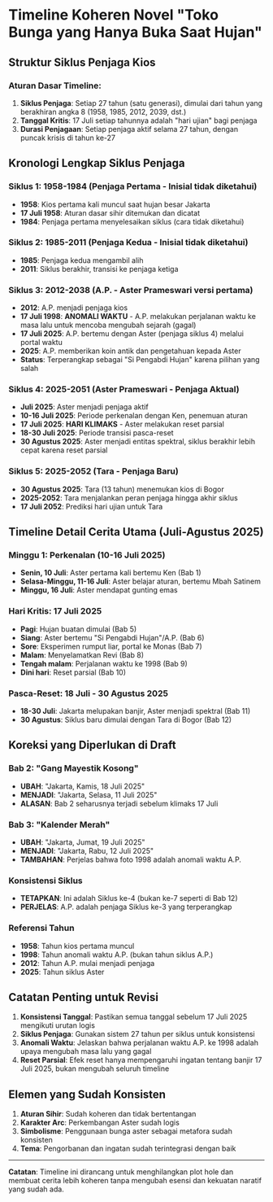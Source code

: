 # Timeline Koheren Novel "Toko Bunga yang Hanya Buka Saat Hujan"

## Struktur Siklus Penjaga Kios

### **Aturan Dasar Timeline:**
1. **Siklus Penjaga**: Setiap 27 tahun (satu generasi), dimulai dari tahun yang berakhiran angka 8 (1958, 1985, 2012, 2039, dst.)
2. **Tanggal Kritis**: 17 Juli setiap tahunnya adalah "hari ujian" bagi penjaga
3. **Durasi Penjagaan**: Setiap penjaga aktif selama 27 tahun, dengan puncak krisis di tahun ke-27

## Kronologi Lengkap Siklus Penjaga

### **Siklus 1: 1958-1984 (Penjaga Pertama - Inisial tidak diketahui)**
- **1958**: Kios pertama kali muncul saat hujan besar Jakarta
- **17 Juli 1958**: Aturan dasar sihir ditemukan dan dicatat
- **1984**: Penjaga pertama menyelesaikan siklus (cara tidak diketahui)

### **Siklus 2: 1985-2011 (Penjaga Kedua - Inisial tidak diketahui)**
- **1985**: Penjaga kedua mengambil alih
- **2011**: Siklus berakhir, transisi ke penjaga ketiga

### **Siklus 3: 2012-2038 (A.P. - Aster Prameswari versi pertama)**
- **2012**: A.P. menjadi penjaga kios
- **17 Juli 1998**: **ANOMALI WAKTU** - A.P. melakukan perjalanan waktu ke masa lalu untuk mencoba mengubah sejarah (gagal)
- **17 Juli 2025**: A.P. bertemu dengan Aster (penjaga siklus 4) melalui portal waktu
- **2025**: A.P. memberikan koin antik dan pengetahuan kepada Aster
- **Status**: Terperangkap sebagai "Si Pengabdi Hujan" karena pilihan yang salah

### **Siklus 4: 2025-2051 (Aster Prameswari - Penjaga Aktual)**
- **Juli 2025**: Aster menjadi penjaga aktif
- **10-16 Juli 2025**: Periode perkenalan dengan Ken, penemuan aturan
- **17 Juli 2025**: **HARI KLIMAKS** - Aster melakukan reset parsial
- **18-30 Juli 2025**: Periode transisi pasca-reset
- **30 Agustus 2025**: Aster menjadi entitas spektral, siklus berakhir lebih cepat karena reset parsial

### **Siklus 5: 2025-2052 (Tara - Penjaga Baru)**
- **30 Agustus 2025**: Tara (13 tahun) menemukan kios di Bogor
- **2025-2052**: Tara menjalankan peran penjaga hingga akhir siklus
- **17 Juli 2052**: Prediksi hari ujian untuk Tara

## Timeline Detail Cerita Utama (Juli-Agustus 2025)

### **Minggu 1: Perkenalan (10-16 Juli 2025)**
- **Senin, 10 Juli**: Aster pertama kali bertemu Ken (Bab 1)
- **Selasa-Minggu, 11-16 Juli**: Aster belajar aturan, bertemu Mbah Satinem
- **Minggu, 16 Juli**: Aster mendapat gunting emas

### **Hari Kritis: 17 Juli 2025**
- **Pagi**: Hujan buatan dimulai (Bab 5)
- **Siang**: Aster bertemu "Si Pengabdi Hujan"/A.P. (Bab 6)
- **Sore**: Eksperimen rumput liar, portal ke Monas (Bab 7)
- **Malam**: Menyelamatkan Revi (Bab 8)
- **Tengah malam**: Perjalanan waktu ke 1998 (Bab 9)
- **Dini hari**: Reset parsial (Bab 10)

### **Pasca-Reset: 18 Juli - 30 Agustus 2025**
- **18-30 Juli**: Jakarta melupakan banjir, Aster menjadi spektral (Bab 11)
- **30 Agustus**: Siklus baru dimulai dengan Tara di Bogor (Bab 12)

## Koreksi yang Diperlukan di Draft

### **Bab 2: "Gang Mayestik Kosong"**
- **UBAH**: "Jakarta, Kamis, 18 Juli 2025" 
- **MENJADI**: "Jakarta, Selasa, 11 Juli 2025"
- **ALASAN**: Bab 2 seharusnya terjadi sebelum klimaks 17 Juli

### **Bab 3: "Kalender Merah"**
- **UBAH**: "Jakarta, Jumat, 19 Juli 2025"
- **MENJADI**: "Jakarta, Rabu, 12 Juli 2025"
- **TAMBAHAN**: Perjelas bahwa foto 1998 adalah anomali waktu A.P.

### **Konsistensi Siklus**
- **TETAPKAN**: Ini adalah Siklus ke-4 (bukan ke-7 seperti di Bab 12)
- **PERJELAS**: A.P. adalah penjaga Siklus ke-3 yang terperangkap

### **Referensi Tahun**
- **1958**: Tahun kios pertama muncul
- **1998**: Tahun anomali waktu A.P. (bukan tahun siklus A.P.)
- **2012**: Tahun A.P. mulai menjadi penjaga
- **2025**: Tahun siklus Aster

## Catatan Penting untuk Revisi

1. **Konsistensi Tanggal**: Pastikan semua tanggal sebelum 17 Juli 2025 mengikuti urutan logis
2. **Siklus Penjaga**: Gunakan sistem 27 tahun per siklus untuk konsistensi
3. **Anomali Waktu**: Jelaskan bahwa perjalanan waktu A.P. ke 1998 adalah upaya mengubah masa lalu yang gagal
4. **Reset Parsial**: Efek reset hanya mempengaruhi ingatan tentang banjir 17 Juli 2025, bukan mengubah seluruh timeline

## Elemen yang Sudah Konsisten

1. **Aturan Sihir**: Sudah koheren dan tidak bertentangan
2. **Karakter Arc**: Perkembangan Aster sudah logis
3. **Simbolisme**: Penggunaan bunga aster sebagai metafora sudah konsisten
4. **Tema**: Pengorbanan dan ingatan sudah terintegrasi dengan baik

---

**Catatan**: Timeline ini dirancang untuk menghilangkan plot hole dan membuat cerita lebih koheren tanpa mengubah esensi dan kekuatan naratif yang sudah ada.